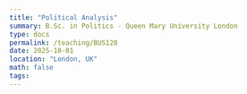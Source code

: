 ```yaml
---
title: "Political Analysis"
summary: B.Sc. in Politics - Queen Mary University London
type: docs
permalink: /teaching/BUS128
date: 2025-10-01
location: "London, UK"
math: false
tags:
---
```




